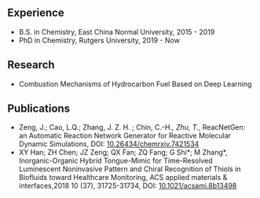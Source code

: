 ## Experience

* B.S. in Chemistry, East China Normal University, 2015 - 2019
* PhD in Chemistry, Rutgers University, 2019 - Now

## Research

* Combustion Mechanisms of Hydrocarbon Fuel Based on Deep Learning

## Publications

* Zeng, J.; Cao, L.Q.; Zhang, J. Z. H. ; Chin, C.-H.*, Zhu, T.*, ReacNetGen: an Automatic Reaction Network Generator for Reactive Molecular Dynamic Simulations, DOI: [10.26434/chemrxiv.7421534](https://doi.org/10.26434/chemrxiv.7421534)
* XY Han; ZH Chen; JZ Zeng; QX Fan; ZQ Fang; G Shi*; M Zhang*, Inorganic-Organic Hybrid Tongue-Mimic for Time-Resolved Luminescent Noninvasive Pattern and Chiral Recognition of Thiols in Biofluids toward Healthcare Monitoring, ACS applied materials & interfaces,2018 10 (37), 31725-31734, DOI: [10.1021/acsami.8b13498](https://doi.org/10.1021/acsami.8b13498)
